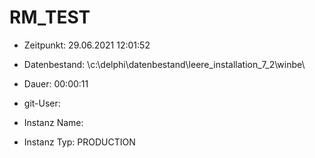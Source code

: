 # RM_TEST

- Zeitpunkt: 29.06.2021 12:01:52

- Datenbestand: \c:\delphi\datenbestand\leere_installation_7_2\winbe\
- Dauer: 00:00:11
- git-User: 
- Instanz Name: 
- Instanz Typ: PRODUCTION
